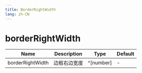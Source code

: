 ```yaml
---
title: BorderRightWidth
lang: zh-CN
---
```


# borderRightWidth

| Name               | Description      | Type                         | Default |
|--------------------|------------------|------------------------------| ------- |
| borderRightWidth        |   边框右边宽度        | ^[number]| -|

